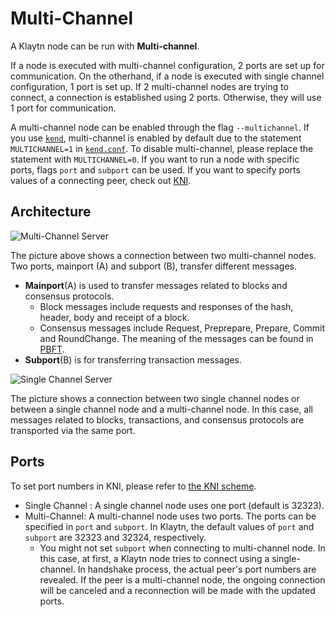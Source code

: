 # Multi-Channel

A Klaytn node can be run with **Multi-channel**.

If a node is executed with multi-channel configuration, 2 ports are set up for communication. On the otherhand, if a node is executed with single channel configuration, 1 port is set up. If 2 multi-channel nodes are trying to connect, a connection is established using 2 ports. Otherwise, they will use 1 port for communication.

A multi-channel node can be enabled through the flag `--multichannel`. If you use [`kend`](../../../node/endpoint-node/operation-guide/starting-stopping-en.md), multi-channel is enabled by default due to the statement `MULTICHANNEL=1` in [`kend.conf`](../../../node/endpoint-node/operation-guide/configuration.md). To disable multi-channel, please replace the statement with `MULTICHANNEL=0`. If you want to run a node with specific ports, flags `port` and `subport` can be used. If you want to specify ports values of a connecting peer, check out [KNI](kni.md).

## Architecture <a href="#architecture" id="architecture"></a>

![Multi-Channel Server](../../../klaytn/images/multichannel.png)

The picture above shows a connection between two multi-channel nodes. Two ports, mainport (A) and subport (B), transfer different messages.

* **Mainport**(A) is used to transfer messages related to blocks and consensus protocols.
  * Block messages include requests and responses of the hash, header, body and receipt of a block.
  * Consensus messages include Request, Preprepare, Prepare, Commit and RoundChange. The meaning of the messages can be found in [PBFT](consensus-mechanism.md#pbft-practical-byzantine-fault-tolerance).
* **Subport**(B) is for transferring transaction messages.

![Single Channel Server](../../../klaytn/images/singlechannel.png)

The picture shows a connection between two single channel nodes or between a single channel node and a multi-channel node. In this case, all messages related to blocks, transactions, and consensus protocols are transported via the same port.

## Ports <a href="#multichannel-port" id="multichannel-port"></a>

To set port numbers in KNI, please refer to [the KNI scheme](kni.md).

* Single Channel : A single channel node uses one port (default is 32323).
* Multi-Channel: A multi-channel node uses two ports. The ports can be specified in `port` and `subport`. In Klaytn, the default values of `port` and `subport` are 32323 and 32324, respectively.
  * You might not set `subport` when connecting to multi-channel node. In this case, at first, a Klaytn node tries to connect using a single-channel. In handshake process, the actual peer's port numbers are revealed. If the peer is a multi-channel node, the ongoing connection will be canceled and a reconnection will be made with the updated ports.

